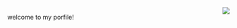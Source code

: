 <img align= "right" width= "auto" src= "https://github-readme-stats.vercel.app/api/top-langs/?username=zheshigewenti&hide=layout"/>





   welcome to my porfile!
